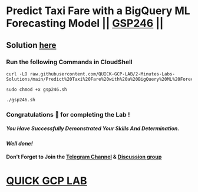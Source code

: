 # Predict Taxi Fare with a BigQuery ML Forecasting Model || [GSP246](https://www.cloudskillsboost.google/focuses/1797?parent=catalog) ||

## Solution [here](https://youtu.be/LQy1Mmht7kc)

### Run the following Commands in CloudShell

```
curl -LO raw.githubusercontent.com/QUICK-GCP-LAB/2-Minutes-Labs-Solutions/main/Predict%20Taxi%20Fare%20with%20a%20BigQuery%20ML%20Forecasting%20Model/gsp246.sh

sudo chmod +x gsp246.sh

./gsp246.sh
```

### Congratulations 🎉 for completing the Lab !

##### *You Have Successfully Demonstrated Your Skills And Determination.*

#### *Well done!*

#### Don't Forget to Join the [Telegram Channel](https://t.me/quickgcplab) & [Discussion group](https://t.me/quickgcplabchats)

# [QUICK GCP LAB](https://www.youtube.com/@quickgcplab)
